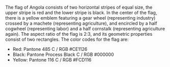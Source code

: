 The flag of Angola consists of two horizontal stripes of equal size, the upper stripe is red and the lower stripe is black. In the center of the flag, there is a yellow emblem featuring a gear wheel (representing industry) crossed by a machete (representing agriculture), and encircled by a half cogwheel (representing labor) and a half cornstalk (representing agriculture again). The aspect ratio of the flag is 2:3, and its geometric properties consist of two rectangles. The color codes for the flag are:
- Red: Pantone 485 C / RGB #CE1126
- Black: Pantone Process Black C / RGB #000000
- Yellow: Pantone 116 C / RGB #FCD116